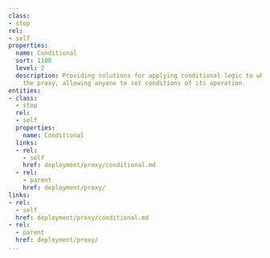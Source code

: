 ```yaml
---
class:
- stop
rel:
- self
properties:
  name: Conditional
  sort: 1108
  level: 2
  description: Providing solutions for applying conditional logic to what flows through
    the proxy, allowing anyone to set conditions of its operation.
entities:
- class:
  - stop
  rel:
  - self
  properties:
    name: Conditional
  links:
  - rel:
    - self
    href: deployment/proxy/conditional.md
  - rel:
    - parent
    href: deployment/proxy/
links:
- rel:
  - self
  href: deployment/proxy/conditional.md
- rel:
  - parent
  href: deployment/proxy/
...
```

